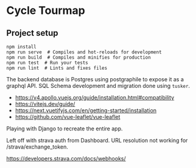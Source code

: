 # Cycle Tourmap

## Project setup
```
npm install
npm run serve  # Compiles and hot-reloads for development
npm run build  # Compiles and minifies for production
npm run test  # Run your tests
npm run lint  # Lints and fixes files
```

The backend database is Postgres using postgraphile to expose it as a graphql API. SQL Schema development and migration done using `tusker`.  

* https://v4.apollo.vuejs.org/guide/installation.html#compatibility
* https://vitejs.dev/guide/
* https://next.vuetifyjs.com/en/getting-started/installation
* https://github.com/vue-leaflet/vue-leaflet

Playing with Django to recreate the entire app. 

Left off with strava auth from Dashboard. URL resolution not working for /strava/exchange_token. 

https://developers.strava.com/docs/webhooks/